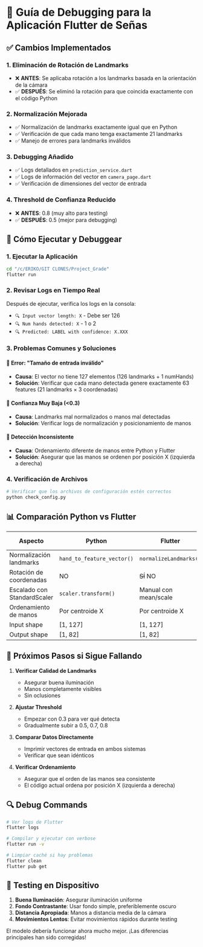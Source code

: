 # 🔧 Guía de Debugging para la Aplicación Flutter de Señas

## ✅ Cambios Implementados

### 1. **Eliminación de Rotación de Landmarks**
- ❌ **ANTES**: Se aplicaba rotación a los landmarks basada en la orientación de la cámara
- ✅ **DESPUÉS**: Se eliminó la rotación para que coincida exactamente con el código Python

### 2. **Normalización Mejorada**
- ✅ Normalización de landmarks exactamente igual que en Python
- ✅ Verificación de que cada mano tenga exactamente 21 landmarks
- ✅ Manejo de errores para landmarks inválidos

### 3. **Debugging Añadido**
- ✅ Logs detallados en `prediction_service.dart`
- ✅ Logs de información del vector en `camera_page.dart`
- ✅ Verificación de dimensiones del vector de entrada

### 4. **Threshold de Confianza Reducido**
- ❌ **ANTES**: 0.8 (muy alto para testing)
- ✅ **DESPUÉS**: 0.5 (mejor para debugging)

## 🚀 Cómo Ejecutar y Debuggear

### 1. **Ejecutar la Aplicación**
```bash
cd "/c/ERIKO/GIT CLONES/Project_Grade"
flutter run
```

### 2. **Revisar Logs en Tiempo Real**
Después de ejecutar, verifica los logs en la consola:
- `🔍 Input vector length: X` - Debe ser 126
- `🔍 Num hands detected: X` - 1 o 2
- `🔍 Predicted: LABEL with confidence: X.XXX`

### 3. **Problemas Comunes y Soluciones**

#### 🔴 **Error: "Tamaño de entrada inválido"**
- **Causa**: El vector no tiene 127 elementos (126 landmarks + 1 numHands)
- **Solución**: Verificar que cada mano detectada genere exactamente 63 features (21 landmarks × 3 coordenadas)

#### 🔴 **Confianza Muy Baja (<0.3)**
- **Causa**: Landmarks mal normalizados o manos mal detectadas
- **Solución**: Verificar logs de normalización y posicionamiento de manos

#### 🔴 **Detección Inconsistente**
- **Causa**: Ordenamiento diferente de manos entre Python y Flutter
- **Solución**: Asegurar que las manos se ordenen por posición X (izquierda a derecha)

### 4. **Verificación de Archivos**
```bash
# Verificar que los archivos de configuración estén correctos
python check_config.py
```

## 📊 Comparación Python vs Flutter

| Aspecto | Python | Flutter | ✅/❌ |
|---------|---------|---------|-------|
| Normalización landmarks | `hand_to_feature_vector()` | `normalizeLandmarks()` | ✅ |
| Rotación de coordenadas | NO | ~~SÍ~~ NO | ✅ |
| Escalado con StandardScaler | `scaler.transform()` | Manual con mean/scale | ✅ |
| Ordenamiento de manos | Por centroide X | Por centroide X | ✅ |
| Input shape | [1, 127] | [1, 127] | ✅ |
| Output shape | [1, 82] | [1, 82] | ✅ |

## 🎯 Próximos Pasos si Sigue Fallando

1. **Verificar Calidad de Landmarks**
   - Asegurar buena iluminación
   - Manos completamente visibles
   - Sin oclusiones

2. **Ajustar Threshold**
   - Empezar con 0.3 para ver qué detecta
   - Gradualmente subir a 0.5, 0.7, 0.8

3. **Comparar Datos Directamente**
   - Imprimir vectores de entrada en ambos sistemas
   - Verificar que sean idénticos

4. **Verificar Ordenamiento**
   - Asegurar que el orden de las manos sea consistente
   - El código actual ordena por posición X (izquierda a derecha)

## 🔍 Debug Commands

```bash
# Ver logs de Flutter
flutter logs

# Compilar y ejecutar con verbose
flutter run -v

# Limpiar caché si hay problemas
flutter clean
flutter pub get
```

## 📱 Testing en Dispositivo

1. **Buena Iluminación**: Asegurar iluminación uniforme
2. **Fondo Contrastante**: Usar fondo simple, preferiblemente oscuro
3. **Distancia Apropiada**: Manos a distancia media de la cámara
4. **Movimientos Lentos**: Evitar movimientos rápidos durante testing

El modelo debería funcionar ahora mucho mejor. ¡Las diferencias principales han sido corregidas!